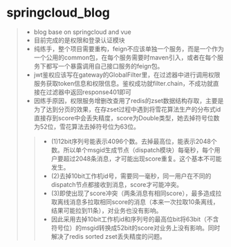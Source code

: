 # springcloud_blog
> * blog base on springcloud and vue
> * 目前完成的是权限和登录认证模块
> * 纯练手，整个项目需要重构，feign不应该单独一个服务，而是一个作为一个公用的common包，在每个服务需要时maven引入，或者在每个服务下都写一个暴露调用自己接口服务的feign包。
> * jwt鉴权应该写在gateway的GlobalFilter里，在过滤器中进行调用权限服务获取token信息和权限信息。鉴权成功就filter.chain，不成功就直接在过滤器中返回response401即可
> * 因练手原因，权限服务增删改查用了redis的zset数据结构存取，主要是为了达到分页的效果，在存zset过程中遇到将雪花算法生产的分布式id直接存到score中会丢失精度，score为Double类型，她去掉符号位数为52位，雪花算法去掉符号位为63位。
> >* (1)12bit序列号能表示4096个数。去掉最高位，能表示2048个数。所以单个msgid生成节点（dispatch模块）每毫秒，每个用户要超过2048条消息，才可能出现score重复。这个基本不可能发生。
> > * (2)去掉10bit工作机id号，需要同一毫秒，同一用户在不同的dispatch节点都接收到消息，score才可能冲突。
> >* (3)即使出现了score冲突（两条消息有相同score），最多造成拉取离线消息多拉取相同score的消息（本来一次拉取10条离线，结果可能拉到11条），对业务也没有影响。
> >* 因此采用去掉10bit工作机id和序列号的最高位bit将63bit（不含符号位）的msgid转换成52bit的score对业务上没有影响。同时解决了redis sorted zset丢失精度的问题。

